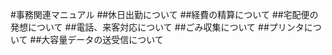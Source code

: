 #事務関連マニュアル
##休日出勤について
##経費の精算について
##宅配便の発想について
##電話、来客対応について
##ごみ収集について
##プリンタについて
##大容量データの送受信について
